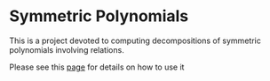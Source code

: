 # Symmetric Polynomials
This is a project devoted to computing decompositions of symmetric polynomials involving relations. 

Please see this <a href="https://nickg-math.github.io/Symmetric_Polynomials/docs/html/index.html">page</a> for details on how to use it